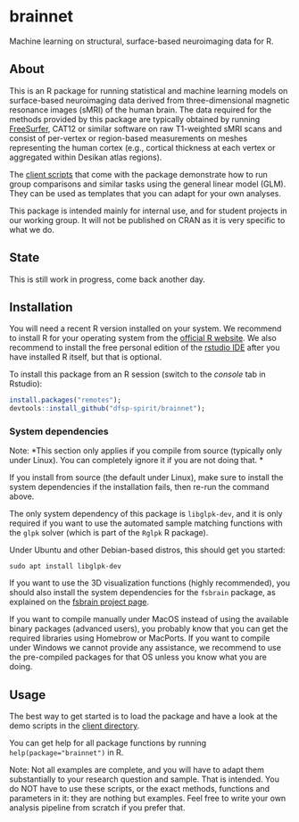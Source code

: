# brainnet
Machine learning on structural, surface-based neuroimaging data for R.

## About

This is an R package for running statistical and machine learning models on surface-based neuroimaging data derived from three-dimensional magnetic resonance images (sMRI) of the human brain. The data required for the methods provided by this package are typically obtained by running [FreeSurfer](https://freesurfer.net/), CAT12 or similar software on raw T1-weighted sMRI scans and consist of per-vertex or region-based measurements on meshes representing the human cortex (e.g., cortical thickness at each vertex or aggregated within Desikan atlas regions).

The [client scripts](./client) that come with the package demonstrate how to run group comparisons and similar tasks using the general linear model (GLM). They can be used as templates that you can adapt for your own analyses.

This package is intended mainly for internal use, and for student projects in our working group. It will not be published on CRAN as it is very specific to what we do.

## State

This is still work in progress, come back another day.

## Installation

You will need a recent R version installed on your system. We recommend to install R for your operating system from the [official R website](https://www.r-project.org/). We also recommend to install the free personal edition of the [rstudio IDE](https://www.rstudio.com/products/rstudio/) after you have installed R itself, but that is optional.

To install this package from an R session (switch to the *console* tab in Rstudio):

```R
install.packages("remotes");
devtools::install_github("dfsp-spirit/brainnet");
```
### System dependencies

Note: *This section only applies if you compile from source (typically only under Linux). You can completely ignore it if you are not doing that. *

If you install from source (the default under Linux), make sure to install the system dependencies if the installation fails, then re-run the command above.

The only system dependency of this package is `libglpk-dev`, and it is only required if you want to use the automated sample matching functions with the `glpk` solver (which is part of the `Rglpk` R package).

Under Ubuntu and other Debian-based distros, this should get you started:

```shell
sudo apt install libglpk-dev
```

If you want to use the 3D visualization functions (highly recommended), you should also install the system dependencies for the `fsbrain` package, as explained on the [fsbrain project page](https://github.com/dfsp-spirit/fsbrain).

If you want to compile manually under MacOS instead of using the available binary packages (advanced users), you probably know that you can get the required libraries using Homebrow or MacPorts. If you want to compile under Windows we cannot provide any assistance, we recommend to use the pre-compiled packages for that OS unless you know what you are doing.

## Usage

The best way to get started is to load the package and have a look at the demo scripts in the [client directory](./client). 

You can get help for all package functions by running `help(package="brainnet")` in R.

Note: Not all examples are complete, and you will have to adapt them substantially to your research question and sample. That is intended. You do NOT have to use these scripts, or the exact methods, functions and parameters in it: they are nothing but examples. Feel free to write your own analysis pipeline from scratch if you prefer that.

